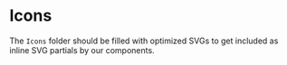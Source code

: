 # Icons

The `Icons` folder should be filled with optimized SVGs to get included as inline SVG partials by our components.
